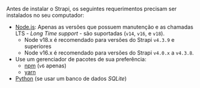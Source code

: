 Antes de instalar o Strapi, os seguintes requerimentos precisam ser instalados
no seu computador:


- [Node.js](https://nodejs.org): Apenas as versões que possuem manutenção e as chamadas LTS - _Long Time support_ - são suportadas (`v14`, `v16`, e `v18`).
    - Node v18.x é recomendado para versões do Strapi `v4.3.9` e superiores
    - Node v16.x é recomendado para versões do Strapi `v4.0.x` a `v4.3.8`.
- Use um gerenciador de pacotes de sua preferência:
    - [npm](https://docs.npmjs.com/cli/v6/commands/npm-install) (`v6` apenas)
    - [yarn](https://yarnpkg.com/getting-started/install)
- [Python](https://www.python.org/downloads/) (se usar um banco de dados _SQLite_)
